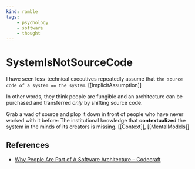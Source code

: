 ```yaml
---
kind: ramble
tags: 
    - psychology
    - software
    - thought
---
```


# SystemIsNotSourceCode

I have seen less-technical executives repeatedly assume that `the source code of a system == the system`. [[ImplicitAssumption]]

In other words, they think people are fungible and an architecture can be purchased and transferred *only* by shifting source code.

Grab a wad of source and plop it down in front of people who have never worked with it before: The institutional knowledge that **contextualized** the system in the minds of its creators is missing.
[[Context]], [[MentalModels]]

## References

- [Why People Are Part of A Software Architecture – Codecraft](https://codecraft.co/2008/06/25/why-people-are-part-of-a-software-architecture)
